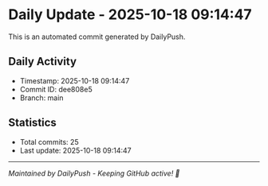 # Daily Update - 2025-10-18 09:14:47

This is an automated commit generated by DailyPush.

## Daily Activity
- Timestamp: 2025-10-18 09:14:47
- Commit ID: dee808e5
- Branch: main

## Statistics
- Total commits: 25
- Last update: 2025-10-18 09:14:47

---
*Maintained by DailyPush - Keeping GitHub active! 🚀*
